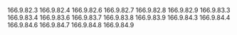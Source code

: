 166.9.82.3
166.9.82.4
166.9.82.6
166.9.82.7
166.9.82.8
166.9.82.9
166.9.83.3
166.9.83.4
166.9.83.6
166.9.83.7
166.9.83.8
166.9.83.9
166.9.84.3
166.9.84.4
166.9.84.6
166.9.84.7
166.9.84.8
166.9.84.9
